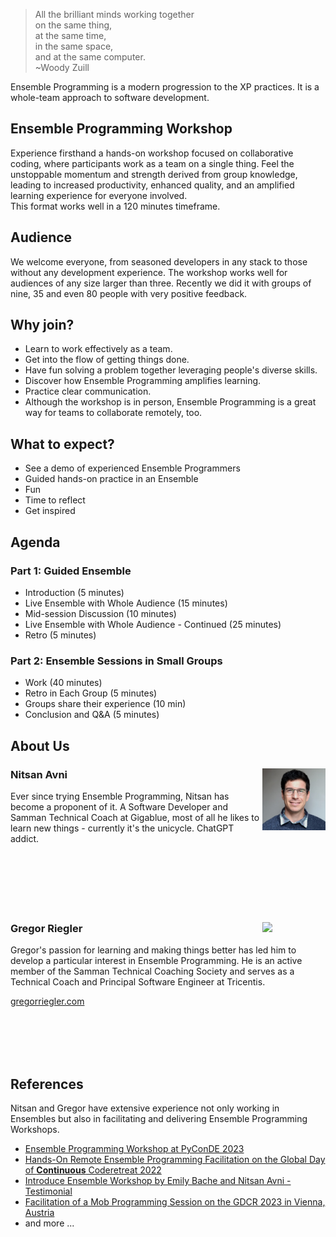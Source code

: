 > All the brilliant minds working together  
  on the same thing,  
  at the same time,  
  in the same space,  
  and at the same computer.  
  ~Woody Zuill

Ensemble Programming is a modern progression to the XP practices. It is a whole-team approach to software development. 

## Ensemble Programming Workshop

Experience firsthand a hands-on workshop focused on collaborative coding, where participants work as a team on a single thing. Feel the unstoppable momentum and strength derived from group knowledge, leading to increased productivity, enhanced quality, and an amplified learning experience for everyone involved.  
This format works well in a 120 minutes timeframe. 

## Audience

We welcome everyone, from seasoned developers in any stack to those without any development experience.
The workshop works well for audiences of any size larger than three. 
Recently we did it with groups of nine, 35 and even 80 people with very positive feedback.

## Why join?

- Learn to work effectively as a team.
- Get into the flow of getting things done.
- Have fun solving a problem together leveraging people's diverse skills.
- Discover how Ensemble Programming amplifies learning.
- Practice clear communication.
- Although the workshop is in person, Ensemble Programming is a great way for teams to collaborate remotely, too.

## What to expect?

- See a demo of experienced Ensemble Programmers
- Guided hands-on practice in an Ensemble
- Fun
- Time to reflect
- Get inspired

## Agenda

### Part 1: Guided Ensemble

- Introduction (5 minutes)
- Live Ensemble with Whole Audience (15 minutes)
- Mid-session Discussion (10 minutes)
- Live Ensemble with Whole Audience - Continued (25 minutes)
- Retro (5 minutes)

### Part 2: Ensemble Sessions in Small Groups

- Work (40 minutes)
- Retro in Each Group (5 minutes)
- Groups share their experience (10 min)
- Conclusion and Q&A (5 minutes)

## About Us

### Nitsan Avni <img align="right" width="20%" src="./assets/nitsan-portrait.jpg">

Ever since trying Ensemble Programming, Nitsan has become a proponent of it. A Software Developer and Samman Technical Coach at Gigablue, most of all he likes to learn new things - currently it's the unicycle. ChatGPT addict.
<br>
<br>
<br>
<br>
<br>
<br>
<br>

### Gregor Riegler <img align="right" width="20%" src="https://gregorriegler.com/assets/img/Portrait.jpg">

Gregor's passion for learning and making things better has led him to develop a particular interest in Ensemble Programming. He is an active member of the Samman Technical Coaching Society and serves as a Technical Coach and Principal Software Engineer at Tricentis.

[gregorriegler.com](https://gregorriegler.com/)

<br>
<br>
<br>
<br>

## References
Nitsan and Gregor have extensive experience not only working in Ensembles but also in facilitating and delivering Ensemble Programming Workshops.

- [Ensemble Programming Workshop at PyConDE 2023](https://www.youtube.com/watch?v=T_sx05-W4Lw)
- [Hands-On Remote Ensemble Programming Facilitation on the Global Day of **Continuous** Coderetreat 2022](https://coderlevelup.org/globaldayofcoderetreat2022-48hr)
- [Introduce Ensemble Workshop by Emily Bache and Nitsan Avni - Testimonial](https://www.linkedin.com/feed/update/urn:li:activity:7140466077238538242/)
- [Facilitation of a Mob Programming Session on the GDCR 2023 in Vienna, Austria](https://gregorriegler.com/speaking)
- and more ...
